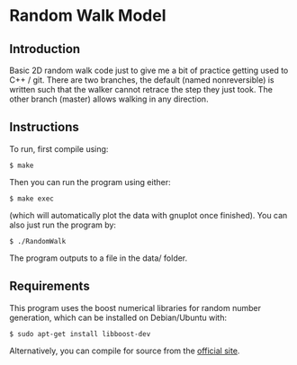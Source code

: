 Random Walk Model 
=================


Introduction
------------

Basic 2D random walk code just to give me a bit of practice getting used to C++ / git. There are two branches, the default (named nonreversible) is written such that the walker cannot retrace the step they just took. The other branch (master) allows walking in any direction.


Instructions
------------

To run, first compile using:

    $ make 

Then you can run the program using either:

    $ make exec

(which will automatically plot the data with gnuplot once finished). You can also just run the program by:

    $ ./RandomWalk

The program outputs to a file in the data/ folder.

Requirements
------------

This program uses the boost numerical libraries for random number generation, which can be installed on Debian/Ubuntu with:

    $ sudo apt-get install libboost-dev

Alternatively, you can compile for source from the [official site](http://www.boost.org).
